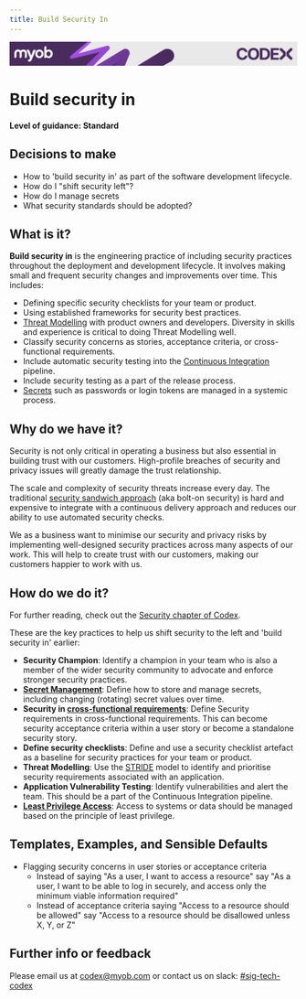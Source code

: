 ```yaml
---
title: Build Security In
---
```

<!-- confluence-page-id: 9294021666 -->
![](../assets/BANNER.png)

# Build security in

#### Level of guidance: Standard

## Decisions to make

- How to 'build security in' as part of the software development lifecycle.
- How do I "shift security left"?
- How do I manage secrets
- What security standards should be adopted?

## What is it?

**Build security in** is the engineering practice of including security practices throughout the deployment and development lifecycle. It involves making small and frequent security changes and improvements over time. This includes:

- Defining specific security checklists for your team or product.
- Using established frameworks for security best practices.
- [Threat Modelling](../security/threat-modelling.md) with product owners and developers. Diversity in skills and experience is critical to doing Threat Modelling well.
- Classify security concerns as stories, acceptance criteria, or cross-functional requirements.
- Include automatic security testing into the [Continuous Integration](./continuous-integration.md) pipeline.
- Include security testing as a part of the release process.
- [Secrets](../glossary.md#secrets) such as passwords or login tokens are managed in a systemic process.

## Why do we have it?

Security is not only critical in operating a business but also essential in building trust with our customers. High-profile breaches of security and privacy issues will greatly damage the trust relationship.

The scale and complexity of security threats increase every day. The traditional [security sandwich approach](../glossary.md#security-sandwich) (aka bolt-on security) is hard and expensive to integrate with a continuous delivery approach and reduces our ability to use automated security checks.

We as a business want to minimise our security and privacy risks by implementing well-designed security practices across many aspects of our work. This will help to create trust with our customers, making our customers happier to work with us.

## How do we do it?

For further reading, check out the [Security chapter of Codex](../security/README.md).

These are the key practices to help us shift security to the left and 'build security in' earlier:

- **Security Champion**: Identify a champion in your team who is also a member of the wider security community to advocate and enforce stronger security practices.
- **[Secret Management](../glossary.md#secrets)**: Define how to store and manage secrets, including changing (rotating) secret values over time.
- **Security in [cross-functional requirements](../glossary.md#cross-functional-requirement)**: Define Security requirements in cross-functional requirements. This can become security acceptance criteria within a user story or become a standalone security story.
- **Define security checklists**: Define and use a security checklist artefact as a baseline for security practices for your team or product.
- **Threat Modelling**: Use the [STRIDE](../glossary.md#stride-model) model to identify and prioritise security requirements associated with an application.
- **Application Vulnerability Testing**: Identify vulnerabilities and alert the team. This should be a part of the Continuous Integration pipeline.
- **[Least Privilege Access](../glossary.md#principle-of-least-privilege)**: Access to systems or data should be managed based on the principle of least privilege.

## Templates, Examples, and Sensible Defaults

- Flagging security concerns in user stories or acceptance criteria
  - Instead of saying "As a user, I want to access a resource" say "As a user, I want to be able to log in securely, and access only the minimum viable information required"
  - Instead of acceptance criteria saying "Access to a resource should be allowed" say "Access to a resource should be disallowed unless X, Y, or Z"

## Further info or feedback

Please email us at <codex@myob.com> or contact us on slack: [#sig-tech-codex](https://myob.slack.com/archives/C02N8ADPGUX)
